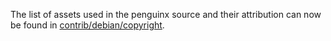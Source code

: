 The list of assets used in the penguinx source and their attribution can now be found in [contrib/debian/copyright](../contrib/debian/copyright).
